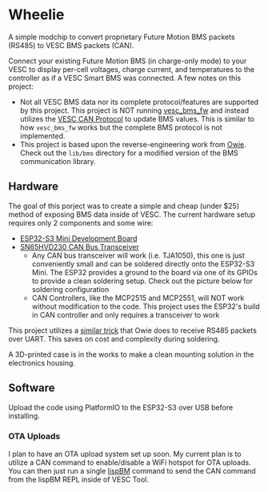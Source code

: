 # Wheelie

A simple modchip to convert proprietary Future Motion BMS packets (RS485) to VESC BMS packets (CAN). 

Connect your existing Future Motion BMS (in charge-only mode) to your VESC to display per-cell voltages, charge current, and temperatures to the controller as if a VESC Smart BMS was connected. A few notes on this project:

 - Not all VESC BMS data nor its complete protocol/features are supported by this project. This project is NOT running [vesc_bms_fw](https://github.com/vedderb/vesc_bms_fw) and instead utilizes the [VESC CAN Protocol](https://github.com/vedderb/bldc/blob/088af43fa6320153162a43ae24b1fa2c2ccc7b4b/datatypes.h#L1179) to update BMS values. This is similar to how `vesc_bms_fw` works but the complete BMS protocol is not implemented.
- This project is based upon the reverse-engineering work from [Owie](https://github.com/lolwheel/Owie). Check out the `lib/bms` directory for a modified version of the BMS communication library.


## Hardware

The goal of this porject was to create a simple and cheap (under $25) method of exposing BMS data inside of VESC. The current hardware setup requires only 2 components and some wire:
- [ESP32-S3 Mini Development Board](https://www.amazon.com/gp/product/B0CJ85F5CG)
- [SN65HVD230 CAN Bus Transceiver](https://www.amazon.com/gp/product/B07ZT7LLSK)
    - Any CAN bus transceiver will work (i.e. TJA1050), this one is just conveniently small and can be soldered directly onto the ESP32-S3 Mini. 
    The ESP32 provides a ground to the board via one of its GPIOs to provide a clean soldering setup. Check out the picture below for soldering configuration
    - CAN Controllers, like the MCP2515 and MCP2551, will NOT work without modification to the code. This project uses the ESP32's build in CAN controller and only requires a transceiver to work

This project utilizes a [similar trick](https://github.com/lolwheel/Owie?tab=readme-ov-file#receiving-rs485-directly-via-hardware-uart) that Owie does to receive RS485 packets over UART. This saves on cost and complexity during soldering.

A 3D-printed case is in the works to make a clean mounting solution in the electronics housing. 


## Software

Upload the code using PlatformIO to the ESP32-S3 over USB before installing. 

### OTA Uploads
I plan to have an OTA upload system set up soon. My current plan is to utilize a CAN command to enable/disable a WiFi hotspot for OTA uploads. You can then just run a single [lispBM](https://github.com/vedderb/bldc/tree/master/lispBM) command to send the CAN command from the lispBM REPL inside of VESC Tool.

